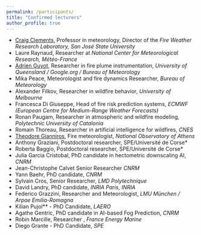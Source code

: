 ```yaml
---
permalink: /participants/
title: "Confirmed lecturers"
author_profile: true
---
```


- [Craig Clements](https://www.sjsu.edu/people/craig.clements/), Professor in meteorology, Director of the *Fire Weather Research Laboratory, San José State University*
- Laure Raynaud, Researcher at  *National Center for Meteorological Research, Météo-France*
- [Adrien Guyot](https://environment.uq.edu.au/profile/19413/adrien-guyot), Researcher in fire plume instrumentation, *University of Queensland / Google.org / Bureau of Meteorology*
- Mika Peace, Meteorologist and fire dynamics Researcher, *Bureau of Meteorology*
- Alexander Filkov, Researcher in wildfire behavior, *University of Melbourne*
- Francesca Di Giuseppe, Head of fire risk prediction systems, *ECMWF (European Centre for Medium-Range Weather Forecasts)*
- Ronan Paugam, Researcher in atmospheric and wildfire modeling, *Polytechnic University of Catalonia*
- Romain Thoreau, Researcher in artificial intelligence for wildfires, *CNES*
- [Theodore Gianniros](https://tmgiannaros.github.io/), Fire meteorologist, *National Observatory of Athens*
- Anthony Graziani, Postdoctoral researcher, SPE/Université de Corse*
- Roberta Baggio, Postdoctoral researcher, SPE/Université de Corse*
- Julia Garcia Cristobal, PhD candidate in hectometric downscaling AI, *CNRM*
- Jean-Christophe Calvet Senior Researcher *CNRM*
- Yann Baehr, PhD candidate, *CNRM*
- Sylvain Cros, Senior Researcher, *LMD Polytechnique*
- David Landry, PhD candidate, *INRIA Paris, INRIA*
- Federico Grazzini, Researcher and Meteorologist, *LMU München / Arpae Emilia-Romagna* 
- Kilian Pujol** - PhD Candidate, *LAERO* 
- Agathe Gentric, PhD candidate in AI-based Fog Prediction, *CNRM*
- Robin Marcille, Researcher , *France Energy Marine*
- Diego Grante - PhD Candidate, *SPE*


